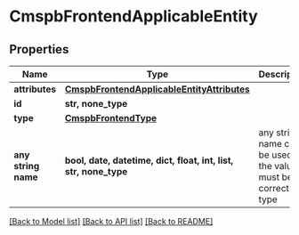 # CmspbFrontendApplicableEntity


## Properties
Name | Type | Description | Notes
------------ | ------------- | ------------- | -------------
**attributes** | [**CmspbFrontendApplicableEntityAttributes**](CmspbFrontendApplicableEntityAttributes.md) |  | [optional] 
**id** | **str, none_type** |  | [optional] 
**type** | [**CmspbFrontendType**](CmspbFrontendType.md) |  | [optional] 
**any string name** | **bool, date, datetime, dict, float, int, list, str, none_type** | any string name can be used but the value must be the correct type | [optional]

[[Back to Model list]](../README.md#documentation-for-models) [[Back to API list]](../README.md#documentation-for-api-endpoints) [[Back to README]](../README.md)


